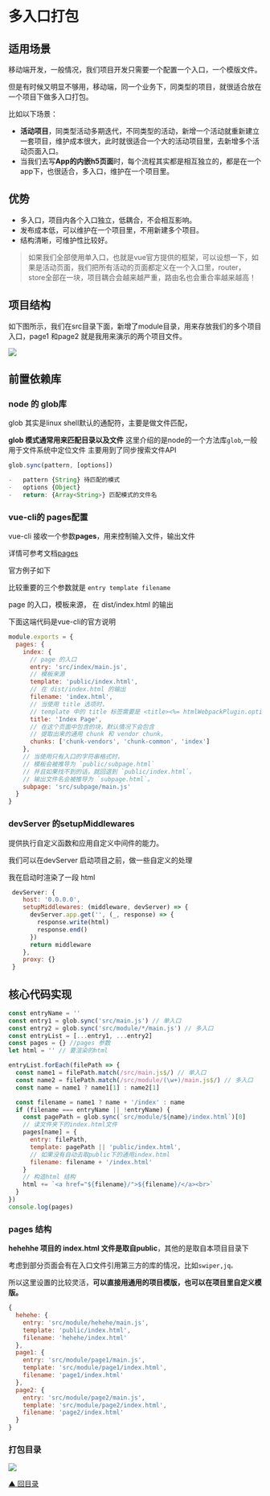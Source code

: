 # 多入口打包

## 适用场景

移动端开发，一般情况，我们项目开发只需要一个配置一个入口，一个模版文件。

但是有时候又明显不够用，移动端，同一个业务下，同类型的项目，就很适合放在一个项目下做多入口打包。

比如以下场景：

-   **活动项目**，同类型活动多期迭代，不同类型的活动，新增一个活动就重新建立一套项目，维护成本很大，此时就很适合一个大的活动项目里，去新增多个活动页面入口。
-   当我们去写**App的内嵌h5页面**时，每个流程其实都是相互独立的，都是在一个app下，也很适合，多入口，维护在一个项目里。

## 优势

-   多入口，项目内各个入口独立，低耦合，不会相互影响。
-   发布成本低，可以维护在一个项目里，不用新建多个项目。
-   结构清晰，可维护性比较好。

>如果我们全部使用单入口，也就是vue官方提供的框架，可以设想一下，如果是活动页面，我们把所有活动的页面都定义在一个入口里，router，store全部在一块，项目耦合会越来越严重，路由名也会重合率越来越高！

## 项目结构

如下图所示，我们在src目录下面，新增了module目录，用来存放我们的多个项目入口，page1 和page2 就是我用来演示的两个项目文件。

![](https://p3-juejin.byteimg.com/tos-cn-i-k3u1fbpfcp/b645e7c3ed4d476197715a9aef672c3e~tplv-k3u1fbpfcp-zoom-1.image)

## 前置依赖库

### node 的 glob库

glob 其实是linux shell默认的通配符，主要是做文件匹配，

**glob 模式通常用来匹配目录以及文件**
这里介绍的是node的一个方法库`glob`,一般用于文件系统中定位文件
主要用到了同步搜索文件API
```js
glob.sync(pattern, [options])

-   pattern {String} 待匹配的模式
-   options {Object}
-   return: {Array<String>} 匹配模式的文件名
```

### vue-cli的 pages配置

vue-cli 接收一个参数**pages**，用来控制输入文件，输出文件

详情可参考文档[pages](https://cli.vuejs.org/zh/config/#pages)

官方例子如下

比较重要的三个参数就是 `entry template filename`

page 的入口，模板来源， 在 dist/index.html 的输出

下面这端代码是vue-cli的官方说明

```js
module.exports = {
  pages: {
    index: {
      // page 的入口
      entry: 'src/index/main.js',
      // 模板来源
      template: 'public/index.html',
      // 在 dist/index.html 的输出
      filename: 'index.html',
      // 当使用 title 选项时，
      // template 中的 title 标签需要是 <title><%= htmlWebpackPlugin.options.title %></title>
      title: 'Index Page',
      // 在这个页面中包含的块，默认情况下会包含
      // 提取出来的通用 chunk 和 vendor chunk。
      chunks: ['chunk-vendors', 'chunk-common', 'index']
    },
    // 当使用只有入口的字符串格式时，
    // 模板会被推导为 `public/subpage.html`
    // 并且如果找不到的话，就回退到 `public/index.html`。
    // 输出文件名会被推导为 `subpage.html`。
    subpage: 'src/subpage/main.js'
  }
}
```
### devServer 的setupMiddlewares

提供执行自定义函数和应用自定义中间件的能力。

我们可以在devServer 启动项目之前，做一些自定义的处理

我在启动时渲染了一段 html

```js
 devServer: {
    host: '0.0.0.0',
    setupMiddlewares: (middleware, devServer) => {
      devServer.app.get('', (_, response) => {
        response.write(html)
        response.end()
      })
      return middleware
    },
    proxy: {}
 }
```

## 核心代码实现

```js
const entryName = ''
const entry1 = glob.sync('src/main.js') // 单入口
const entry2 = glob.sync('src/module/*/main.js') // 多入口
const entryList = [...entry1, ...entry2]
const pages = {} //pages 参数
let html = '' // 要渲染的html

entryList.forEach(filePath => {
  const name1 = filePath.match(/src/main.js$/) // 单入口
  const name2 = filePath.match(/src/module/(\w+)/main.js$/) // 多入口
  const name = name1 ? name1[1] : name2[1]

  const filename = name1 ? name + '/index' : name
  if (filename === entryName || !entryName) {
    const pagePath = glob.sync(`src/module/${name}/index.html`)[0] 
    // 读文件夹下的index.html文件
    pages[name] = {
      entry: filePath,
      template: pagePath || 'public/index.html',
      // 如果没有自动去取public下的通用index.html
      filename: filename + '/index.html'
    }
    // 构造html 结构
    html += `<a href="${filename}/">${filename}/</a><br>`
  }
})
console.log(pages)
```

### pages 结构

**hehehhe 项目的 index.html 文件是取自public**，其他的是取自本项目目录下

考虑到部分页面会有在入口文件引用第三方的库的情况，比如`swiper,jq。`

所以这里设置的比较灵活，**可以直接用通用的项目模版，也可以在项目里自定义模版。**

```js
{
  hehehe: {
    entry: 'src/module/hehehe/main.js',
    template: 'public/index.html',
    filename: 'hehehe/index.html'
  },
  page1: {
    entry: 'src/module/page1/main.js',
    template: 'src/module/page1/index.html',
    filename: 'page1/index.html'
  },
  page2: {
    entry: 'src/module/page2/main.js',
    template: 'src/module/page2/index.html',
    filename: 'page2/index.html'
  }
}
```

### 打包目录

![](https://p3-juejin.byteimg.com/tos-cn-i-k3u1fbpfcp/01423ebb95d64c69a37a8401aa3709d2~tplv-k3u1fbpfcp-zoom-1.image)

[▲ 回目录](/page/index.html)